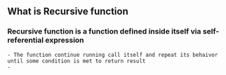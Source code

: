 ## What is Recursive function 
### Recursive function is a function defined inside itself via self-referential expression
    - The function continue running call itself and repeat its behaivor until some condition is met to return result
    - 
